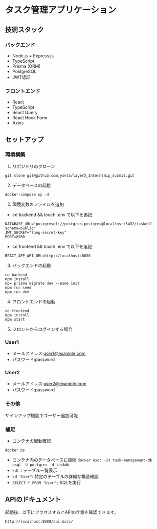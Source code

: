 # タスク管理アプリケーション

## 技術スタック
### バックエンド
- Node.js + Express.js
- TypeScript
- Prisma (ORM)
- PostgreSQL
- JWT認証
### フロントエンド
- React
- TypeScript
- React Query
- React Hook Form
- Axios

## セットアップ

### 環境構築
1. リポジトリのクローン
```
git clone git@github.com:yskta/layerX_Internship_submit.git
```
2. データベースの起動
```
docker-compose up -d
```
2. 環境変数のファイルを追加
- cd backend && touch .env で以下を追記
```
DATABASE_URL="postgresql://postgres:postgres@localhost:5432/taskdb?schema=public"
JWT_SECRET="long-secret-key"
PORT=8080
```
- cd frontend && touch .env で以下を追記
```
REACT_APP_API_URL=http://localhost:8080
```

3. バックエンドの起動
```
cd backend
npm install
npx prisma migrate dev --name init
npm run seed
npm run dev
```
4. フロントエンドの起動
```
cd frontend
npm install
npm start
```
5. フロントからログインする場合
### User1
- メールアドレス:user1@example.com
- パスワード:password
### User2
- メールアドレス:user2@example.com
- パスワード:password
### その他
サインアップ機能でユーザー追加可能

### 補足
- コンテナの起動確認
```
docker ps
```
- コンテナ内のデータベースに接続
`docker exec -it task-management-db psql -U postgres -d taskdb`
- `\dt`：テーブル一覧表示
- `\d "User"`: 特定のテーブルの詳細な構造確認
- `SELECT * FROM "User";` SQLを実行

## APIのドキュメント
起動後、以下にアクセスするとAPIの仕様を確認できます。
```
http://localhost:8080/api-docs/
```